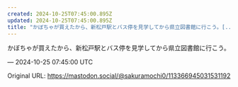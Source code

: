```yaml
---
created: 2024-10-25T07:45:00.895Z
updated: 2024-10-25T07:45:00.895Z
title: "かぼちゃが買えたから、新松戸駅とバス停を見学してから県立図書館に行こう。[...]"
---
```


<p>かぼちゃが買えたから、新松戸駅とバス停を見学してから県立図書館に行こう。</p>

&mdash; 2024-10-25 07:45:00 UTC

Original URL: https://mastodon.social/@sakuramochi0/113366945031531192
